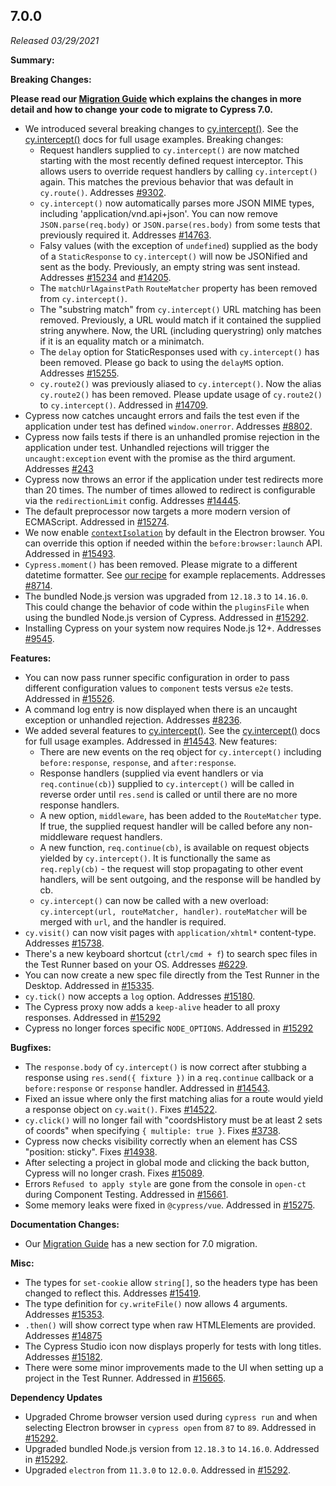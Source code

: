 ## 7.0.0

_Released 03/29/2021_

**Summary:**

**Breaking Changes:**

**<Icon name="exclamation-triangle" color="red"></Icon> Please read our [Migration Guide](/guides/references/migration-guide) which explains the changes in more detail and how to change your code to migrate to Cypress 7.0.**

- We introduced several breaking changes to [cy.intercept()](/api/commands/intercept). See the [cy.intercept()](/api/commands/intercept) docs for full usage examples. Breaking changes:
  - Request handlers supplied to `cy.intercept()` are now matched starting with the most recently defined request interceptor. This allows users to override request handlers by calling `cy.intercept()` again. This matches the previous behavior that was default in `cy.route()`. Addresses [#9302](https://github.com/cypress-io/cypress/issues/9302).
  - `cy.intercept()` now automatically parses more JSON MIME types, including 'application/vnd.api+json'. You can now remove `JSON.parse(req.body)` or `JSON.parse(res.body)` from some tests that previously required it. Addresses [#14763](https://github.com/cypress-io/cypress/issues/14763).
  - Falsy values (with the exception of `undefined`) supplied as the body of a `StaticResponse` to `cy.intercept()` will now be JSONified and sent as the body. Previously, an empty string was sent instead. Addresses [#15234](https://github.com/cypress-io/cypress/issues/15234) and [#14205](https://github.com/cypress-io/cypress/issues/14205).
  - The `matchUrlAgainstPath` `RouteMatcher` property has been removed from `cy.intercept()`.
  - The "substring match" from `cy.intercept()` URL matching has been removed. Previously, a URL would match if it contained the supplied string anywhere. Now, the URL (including querystring) only matches if it is an equality match or a minimatch.
  - The `delay` option for StaticResponses used with `cy.intercept()` has been removed. Please go back to using the `delayMS` option. Addresses [#15255](https://github.com/cypress-io/cypress/issues/15255).
  - `cy.route2()` was previously aliased to `cy.intercept()`. Now the alias `cy.route2()` has been removed. Please update usage of `cy.route2()` to `cy.intercept()`. Addressed in [#14709](https://github.com/cypress-io/cypress/pull/14709).
- Cypress now catches uncaught errors and fails the test even if the application under test has defined `window.onerror`. Addresses [#8802](https://github.com/cypress-io/cypress/pull/8802).
- Cypress now fails tests if there is an unhandled promise rejection in the application under test. Unhandled rejections will trigger the `uncaught:exception` event with the promise as the third argument. Addresses [#243](https://github.com/cypress-io/cypress/issues/243)
- Cypress now throws an error if the application under test redirects more than 20 times. The number of times allowed to redirect is configurable via the `redirectionLimit` config. Addresses [#14445](https://github.com/cypress-io/cypress/issues/14445).
- The default preprocessor now targets a more modern version of ECMAScript. Addressed in [#15274](https://github.com/cypress-io/cypress/issues/15274).
- We now enable [`contextIsolation`](https://www.electronjs.org/docs/tutorial/context-isolation) by default in the Electron browser. You can override this option if needed within the `before:browser:launch` API. Addressed in [#15493](https://github.com/cypress-io/cypress/pull/15493).
- `Cypress.moment()` has been removed. Please migrate to a different datetime formatter. See [our recipe](https://github.com/cypress-io/cypress-example-recipes/tree/master/examples/blogs__dayjs) for example replacements. Addresses [#8714](https://github.com/cypress-io/cypress/issues/8714).
- The bundled Node.js version was upgraded from `12.18.3` to `14.16.0`. This could change the behavior of code within the `pluginsFile` when using the bundled Node.js version of Cypress. Addressed in [#15292](https://github.com/cypress-io/cypress/pull/15292).
- Installing Cypress on your system now requires Node.js 12+. Addresses [#9545](https://github.com/cypress-io/cypress/issues/9545).

**Features:**

- You can now pass runner specific configuration in order to pass different configuration values to `component` tests versus `e2e` tests. Addressed in [#15526](https://github.com/cypress-io/cypress/pull/15526).
- A command log entry is now displayed when there is an uncaught exception or unhandled rejection. Addresses [#8236](https://github.com/cypress-io/cypress/issues/8236).
- We added several features to [cy.intercept()](/api/commands/intercept). See the [cy.intercept()](/api/commands/intercept) docs for full usage examples. Addressed in [#14543](https://github.com/cypress-io/cypress/pull/14543). New features:
  - There are new events on the req object for `cy.intercept()` including `before:response`, `response`, and `after:response`.
  - Response handlers (supplied via event handlers or via `req.continue(cb)`) supplied to `cy.intercept()` will be called in reverse order until `res.send` is called or until there are no more response handlers.
  - A new option, `middleware`, has been added to the `RouteMatcher` type. If true, the supplied request handler will be called before any non-middleware request handlers.
  - A new function, `req.continue(cb)`, is available on request objects yielded by `cy.intercept()`. It is functionally the same as `req.reply(cb)` - the request will stop propagating to other event handlers, will be sent outgoing, and the response will be handled by cb.
  - `cy.intercept()` can now be called with a new overload: `cy.intercept(url, routeMatcher, handler)`. `routeMatcher` will be merged with `url`, and the handler is required.
- `cy.visit()` can now visit pages with `application/xhtml*` content-type. Addresses [#15738](https://github.com/cypress-io/cypress/issues/15738).
- There's a new keyboard shortcut (`ctrl/cmd + f`) to search spec files in the Test Runner based on your OS. Addresses [#6229](https://github.com/cypress-io/cypress/issues/6229).
- You can now create a new spec file directly from the Test Runner in the Desktop. Addressed in [#15335](https://github.com/cypress-io/cypress/issues/15335).
- `cy.tick()` now accepts a `log` option. Addresses [#15180](https://github.com/cypress-io/cypress/issues/15180).
- The Cypress proxy now adds a `keep-alive` header to all proxy responses. Addressed in [#15292](https://github.com/cypress-io/cypress/pull/15292)
- Cypress no longer forces specific `NODE_OPTIONS`. Addressed in [#15292](https://github.com/cypress-io/cypress/pull/15292)

**Bugfixes:**

- The `response.body` of `cy.intercept()` is now correct after stubbing a response using `res.send({ fixture })` in a `req.continue` callback or a `before:response` or `response` handler. Addressed in [#14543](https://github.com/cypress-io/cypress/pull/14543).
- Fixed an issue where only the first matching alias for a route would yield a response object on `cy.wait()`. Fixes [#14522](https://github.com/cypress-io/cypress/issues/14522).
- `cy.click()` will no longer fail with "coordsHistory must be at least 2 sets of coords" when specifying `{ multiple: true }`. Fixes [#3738](https://github.com/cypress-io/cypress/issues/3738).
- Cypress now checks visibility correctly when an element has CSS "position: sticky". Fixes [#14938](https://github.com/cypress-io/cypress/issues/14938).
- After selecting a project in global mode and clicking the back button, Cypress will no longer crash. Fixes [#15089](https://github.com/cypress-io/cypress/issues/15089).
- Errors `Refused to apply style` are gone from the console in `open-ct` during Component Testing. Addressed in [#15661](https://github.com/cypress-io/cypress/issues/15661).
- Some memory leaks were fixed in `@cypress/vue`. Addressed in [#15275](https://github.com/cypress-io/cypress/issues/15275).

**Documentation Changes:**

- Our [Migration Guide](/guides/references/migration-guide) has a new section for 7.0 migration.

**Misc:**

- The types for `set-cookie` allow `string[]`, so the headers type has been changed to reflect this. Addresses [#15419](https://github.com/cypress-io/cypress/pull/15419).
- The type definition for `cy.writeFile()` now allows 4 arguments. Addresses [#15353](https://github.com/cypress-io/cypress/issues/15353).
- `.then()` will show correct type when raw HTMLElements are provided. Addresses [#14875](https://github.com/cypress-io/cypress/issues/14875)
- The Cypress Studio icon now displays properly for tests with long titles. Addresses [#15182](https://github.com/cypress-io/cypress/issues/15182).
- There were some minor improvements made to the UI when setting up a project in the Test Runner. Addressed in [#15665](https://github.com/cypress-io/cypress/pull/15665).

**Dependency Updates**

- Upgraded Chrome browser version used during `cypress run` and when selecting Electron browser in `cypress open` from `87` to `89`. Addressed in [#15292](https://github.com/cypress-io/cypress/pull/15292).
- Upgraded bundled Node.js version from `12.18.3` to `14.16.0`. Addressed in [#15292](https://github.com/cypress-io/cypress/pull/15292).
- Upgraded `electron` from `11.3.0` to `12.0.0`. Addressed in [#15292](https://github.com/cypress-io/cypress/pull/15292).
